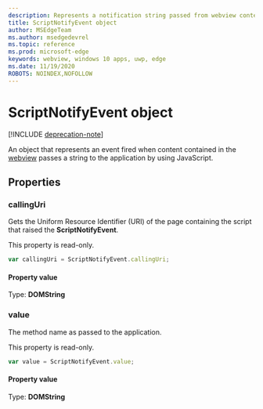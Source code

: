 ```yaml
---
description: Represents a notification string passed from webview content to the application
title: ScriptNotifyEvent object
author: MSEdgeTeam
ms.author: msedgedevrel
ms.topic: reference
ms.prod: microsoft-edge
keywords: webview, windows 10 apps, uwp, edge
ms.date: 11/19/2020
ROBOTS: NOINDEX,NOFOLLOW
---
```

# ScriptNotifyEvent object  

[!INCLUDE [deprecation-note](../includes/deprecation-note.md)]  

An object that represents an event fired when content contained in the [webview](../webview.md) passes a string to the application by using JavaScript.  

## Properties  

### callingUri  

Gets the Uniform Resource Identifier (URI) of the page containing the script that raised the **ScriptNotifyEvent**.  

This property is read-only.  

```javascript
var callingUri = ScriptNotifyEvent.callingUri;
```  

#### Property value  

Type: **DOMString**  

### value  

The method name as passed to the application.  

This property is read-only.  

```javascript
var value = ScriptNotifyEvent.value;
```  

#### Property value  

Type: **DOMString**  
